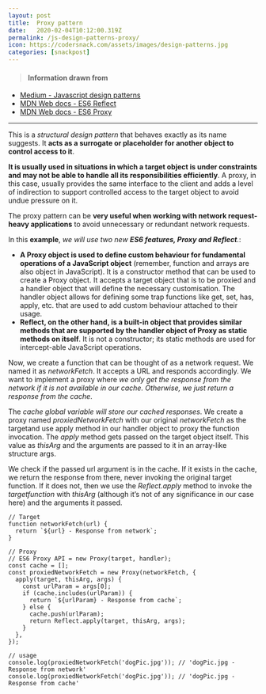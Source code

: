 ```yaml
---
layout: post
title:  Proxy pattern
date:   2020-02-04T10:12:00.319Z
permalink: /js-design-patterns-proxy/
icon: https://codersnack.com/assets/images/design-patterns.jpg
categories: [snackpost]
---
```


> #### Information drawn from

- [Medium - Javascript design patterns](https://medium.com/better-programming/javascript-design-patterns-25f0faaaa15)
- [MDN Web docs - ES6 Reflect](https://developer.mozilla.org/en-US/docs/Web/JavaScript/Reference/Global_Objects/Reflect)
- [MDN Web docs - ES6 Proxy](https://developer.mozilla.org/en-US/docs/Web/JavaScript/Reference/Global_Objects/Proxy)

-------------

This is a *structural design pattern* that behaves exactly as its name suggests. It **acts as a surrogate or placeholder for another object to control access to it**.

**It is usually used in situations in which a target object is under constraints and may not be able to handle all its responsibilities efficiently**. A proxy, in this case, usually provides the same interface to the client and adds a level of indirection to support controlled access to the target object to avoid undue pressure on it.

The proxy pattern can be **very useful when working with network request-heavy applications** to avoid unnecessary or redundant network requests.

In this **example**, *we will use two new **ES6 features, Proxy and Reflect**.*:
- **A Proxy object is used to define custom behaviour for fundamental operations of a JavaScript object** (remember, function and arrays are also object in JavaScript). It is a constructor method that can be used to create a Proxy object. It accepts a target object that is to be proxied and a handler object that will define the necessary customisation. The handler object allows for defining some trap functions like get, set, has, apply, etc. that are used to add custom behaviour attached to their usage. 
- **Reflect, on the other hand, is a built-in object that provides similar methods that are supported by the handler object of Proxy as static methods on itself**. It is not a constructor; its static methods are used for intercept-able JavaScript operations.

Now, we create a function that can be thought of as a network request. We named it as *networkFetch*. It accepts a URL and responds accordingly. We want to implement a proxy where *we only get the response from the network if it is not available in our cache. Otherwise, we just return a response from the cache*.

The *cache global variable will store our cached responses*. We create a proxy named *proxiedNetworkFetch* with our original *networkFetch* as the targetand use apply method in our handler object to proxy the function invocation. The *apply* method gets passed on the target object itself. This value as *thisArg* and the arguments are passed to it in an array-like structure args.

We check if the passed url argument is in the cache. If it exists in the cache, we return the response from there, never invoking the original target function. If it does not, then we use the *Reflect.apply* method to invoke the *targetfunction* with *thisArg* (although it’s not of any significance in our case here) and the arguments it passed.

```
// Target
function networkFetch(url) {
  return `${url} - Response from network`;
}

// Proxy
// ES6 Proxy API = new Proxy(target, handler);
const cache = [];
const proxiedNetworkFetch = new Proxy(networkFetch, {
  apply(target, thisArg, args) {
    const urlParam = args[0];
    if (cache.includes(urlParam)) {
      return `${urlParam} - Response from cache`;
    } else {
      cache.push(urlParam);
      return Reflect.apply(target, thisArg, args);
    }
  },
});

// usage
console.log(proxiedNetworkFetch('dogPic.jpg')); // 'dogPic.jpg - Response from network'
console.log(proxiedNetworkFetch('dogPic.jpg')); // 'dogPic.jpg - Response from cache'
```